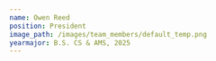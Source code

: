 ```yaml
---
name: Owen Reed
position: President
image_path: /images/team_members/default_temp.png
yearmajor: B.S. CS & AMS, 2025
---
```

